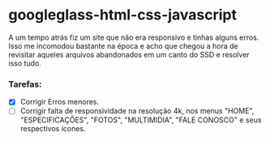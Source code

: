 # googleglass-html-css-javascript

A um tempo atrás fiz um site que não era responsivo e tinhas alguns erros.
Isso me incomodou bastante na época e acho que chegou a hora de revisitar aqueles arquivos abandonados em um canto do SSD e resolver isso tudo.

### Tarefas:

- [X] Corrigir Erros menores.
- [ ] Corrigir falta de responsividade na resolução 4k, nos menus "HOME", "ESPECIFICAÇÕES", "FOTOS", "MULTIMIDIA", "FALE CONOSCO" e seus respectivos ícones.
